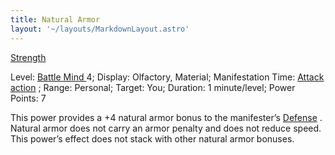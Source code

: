 ```yaml
---
title: Natural Armor
layout: '~/layouts/MarkdownLayout.astro'
---
```

[ Strength ](/modern.d20.srd/basics/ability.scores)

Level: [ Battle Mind ](/modern.d20.srd/classes/advanced/battle.mind) 4;
Display: Olfactory, Material; Manifestation Time: [ Attack action](/modern.d20.srd/combat/attack.actions) ; Range: Personal; Target: You;
Duration: 1 minute/level; Power Points: 7

This power provides a +4 natural armor bonus to the manifester’s [ Defense](/modern.d20.srd/combat/defense) . Natural armor does not carry an armor
penalty and does not reduce speed. This power’s effect does not stack with
other natural armor bonuses.

